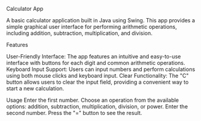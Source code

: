 Calculator App

A basic calculator application built in Java using Swing. This app provides a simple graphical user interface for performing arithmetic operations, 
including addition, subtraction, multiplication, and division.

Features

User-Friendly Interface: The app features an intuitive and easy-to-use interface with buttons for each digit and common arithmetic operations.
Keyboard Input Support: Users can input numbers and perform calculations using both mouse clicks and keyboard input.
Clear Functionality: The "C" button allows users to clear the input field, providing a convenient way to start a new calculation.

Usage
Enter the first number.
Choose an operation from the available options: addition, subtraction, multiplication, division, or power.
Enter the second number.
Press the "=" button to see the result.
